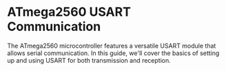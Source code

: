 # ATmega2560 USART Communication

The ATmega2560 microcontroller features a versatile USART module that allows serial communication. In this guide, we'll cover the basics of setting up and using USART for both transmission and reception.